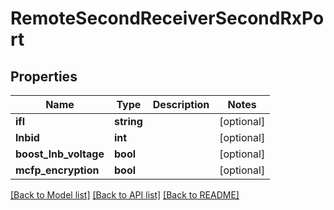 # RemoteSecondReceiverSecondRxPort

## Properties
Name | Type | Description | Notes
------------ | ------------- | ------------- | -------------
**ifl** | **string** |  | [optional] 
**lnbid** | **int** |  | [optional] 
**boost_lnb_voltage** | **bool** |  | [optional] 
**mcfp_encryption** | **bool** |  | [optional] 

[[Back to Model list]](../README.md#documentation-for-models) [[Back to API list]](../README.md#documentation-for-api-endpoints) [[Back to README]](../README.md)



